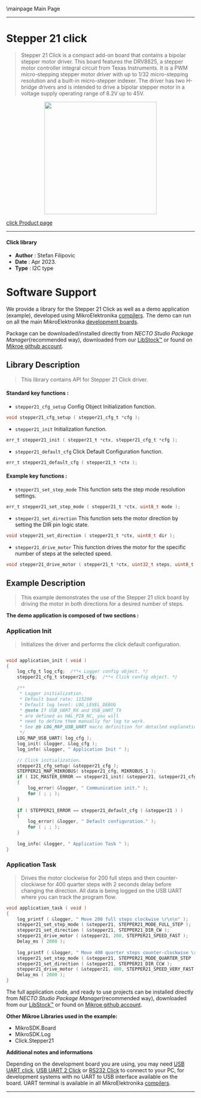 \mainpage Main Page

---
# Stepper 21 click

> Stepper 21 Click is a compact add-on board that contains a bipolar stepper motor driver. This board features the DRV8825, a stepper motor controller integral circuit from Texas Instruments. It is a PWM micro-stepping stepper motor driver with up to 1/32 micro-stepping resolution and a built-in micro-stepper indexer. The driver has two H-bridge drivers and is intended to drive a bipolar stepper motor in a voltage supply operating range of 8.2V up to 45V.

<p align="center">
  <img src="https://download.mikroe.com/images/click_for_ide/stepper21_click.png" height=300px>
</p>

[click Product page](https://www.mikroe.com/stepper-21-click)

---


#### Click library

- **Author**        : Stefan Filipovic
- **Date**          : Apr 2023.
- **Type**          : I2C type


# Software Support

We provide a library for the Stepper 21 Click
as well as a demo application (example), developed using MikroElektronika
[compilers](https://www.mikroe.com/necto-studio).
The demo can run on all the main MikroElektronika [development boards](https://www.mikroe.com/development-boards).

Package can be downloaded/installed directly from *NECTO Studio Package Manager*(recommended way), downloaded from our [LibStock&trade;](https://libstock.mikroe.com) or found on [Mikroe github account](https://github.com/MikroElektronika/mikrosdk_click_v2/tree/master/clicks).

## Library Description

> This library contains API for Stepper 21 Click driver.

#### Standard key functions :

- `stepper21_cfg_setup` Config Object Initialization function.
```c
void stepper21_cfg_setup ( stepper21_cfg_t *cfg );
```

- `stepper21_init` Initialization function.
```c
err_t stepper21_init ( stepper21_t *ctx, stepper21_cfg_t *cfg );
```

- `stepper21_default_cfg` Click Default Configuration function.
```c
err_t stepper21_default_cfg ( stepper21_t *ctx );
```

#### Example key functions :

- `stepper21_set_step_mode` This function sets the step mode resolution settings.
```c
err_t stepper21_set_step_mode ( stepper21_t *ctx, uint8_t mode );
```

- `stepper21_set_direction` This function sets the motor direction by setting the DIR pin logic state.
```c
void stepper21_set_direction ( stepper21_t *ctx, uint8_t dir );
```

- `stepper21_drive_motor` This function drives the motor for the specific number of steps at the selected speed.
```c
void stepper21_drive_motor ( stepper21_t *ctx, uint32_t steps, uint8_t speed );
```

## Example Description

> This example demonstrates the use of the Stepper 21 click board by driving the motor in both directions for a desired number of steps.

**The demo application is composed of two sections :**

### Application Init

> Initializes the driver and performs the click default configuration.

```c

void application_init ( void )
{
    log_cfg_t log_cfg;  /**< Logger config object. */
    stepper21_cfg_t stepper21_cfg;  /**< Click config object. */

    /** 
     * Logger initialization.
     * Default baud rate: 115200
     * Default log level: LOG_LEVEL_DEBUG
     * @note If USB_UART_RX and USB_UART_TX 
     * are defined as HAL_PIN_NC, you will 
     * need to define them manually for log to work. 
     * See @b LOG_MAP_USB_UART macro definition for detailed explanation.
     */
    LOG_MAP_USB_UART( log_cfg );
    log_init( &logger, &log_cfg );
    log_info( &logger, " Application Init " );

    // Click initialization.
    stepper21_cfg_setup( &stepper21_cfg );
    STEPPER21_MAP_MIKROBUS( stepper21_cfg, MIKROBUS_1 );
    if ( I2C_MASTER_ERROR == stepper21_init( &stepper21, &stepper21_cfg ) ) 
    {
        log_error( &logger, " Communication init." );
        for ( ; ; );
    }
    
    if ( STEPPER21_ERROR == stepper21_default_cfg ( &stepper21 ) )
    {
        log_error( &logger, " Default configuration." );
        for ( ; ; );
    }
    
    log_info( &logger, " Application Task " );
}

```

### Application Task

> Drives the motor clockwise for 200 full steps and then counter-clockiwse for 400 quarter
steps with 2 seconds delay before changing the direction. All data is being logged on the USB UART where you can track the program flow.

```c
void application_task ( void )
{
    log_printf ( &logger, " Move 200 full steps clockwise \r\n\n" );
    stepper21_set_step_mode ( &stepper21, STEPPER21_MODE_FULL_STEP );
    stepper21_set_direction ( &stepper21, STEPPER21_DIR_CW );
    stepper21_drive_motor ( &stepper21, 200, STEPPER21_SPEED_FAST );
    Delay_ms ( 2000 );
    
    log_printf ( &logger, " Move 400 quarter steps counter-clockwise \r\n\n" );
    stepper21_set_step_mode ( &stepper21, STEPPER21_MODE_QUARTER_STEP );
    stepper21_set_direction ( &stepper21, STEPPER21_DIR_CCW );
    stepper21_drive_motor ( &stepper21, 400, STEPPER21_SPEED_VERY_FAST );
    Delay_ms ( 2000 );
}
```

The full application code, and ready to use projects can be installed directly from *NECTO Studio Package Manager*(recommended way), downloaded from our [LibStock&trade;](https://libstock.mikroe.com) or found on [Mikroe github account](https://github.com/MikroElektronika/mikrosdk_click_v2/tree/master/clicks).

**Other Mikroe Libraries used in the example:**

- MikroSDK.Board
- MikroSDK.Log
- Click.Stepper21

**Additional notes and informations**

Depending on the development board you are using, you may need
[USB UART click](https://www.mikroe.com/usb-uart-click),
[USB UART 2 Click](https://www.mikroe.com/usb-uart-2-click) or
[RS232 Click](https://www.mikroe.com/rs232-click) to connect to your PC, for
development systems with no UART to USB interface available on the board. UART
terminal is available in all MikroElektronika
[compilers](https://shop.mikroe.com/compilers).

---
